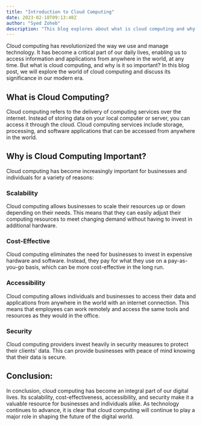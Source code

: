 ```yaml
---
title: "Introduction to Cloud Computing"
date: 2023-02-18T09:13:48Z
author: "Syed Zoheb"
description: "This blog explores about what is cloud computing and why is it important!"
---
```


Cloud computing has revolutionized the way we use and manage technology. It has become a critical part of our daily lives, enabling us to access information and applications from anywhere in the world, at any time. But what is cloud computing, and why is it so important? In this blog post, we will explore the world of cloud computing and discuss its significance in our modern era.

## What is Cloud Computing?

Cloud computing refers to the delivery of computing services over the internet. Instead of storing data on your local computer or server, you can access it through the cloud. Cloud computing services include storage, processing, and software applications that can be accessed from anywhere in the world.

## Why is Cloud Computing Important?

Cloud computing has become increasingly important for businesses and individuals for a variety of reasons:

### Scalability 
Cloud computing allows businesses to scale their resources up or down depending on their needs. This means that they can easily adjust their computing resources to meet changing demand without having to invest in additional hardware.

### Cost-Effective
Cloud computing eliminates the need for businesses to invest in expensive hardware and software. Instead, they pay for what they use on a pay-as-you-go basis, which can be more cost-effective in the long run.

### Accessibility
Cloud computing allows individuals and businesses to access their data and applications from anywhere in the world with an internet connection. This means that employees can work remotely and access the same tools and resources as they would in the office.

### Security
Cloud computing providers invest heavily in security measures to protect their clients' data. This can provide businesses with peace of mind knowing that their data is secure.

## Conclusion:

In conclusion, cloud computing has become an integral part of our digital lives. Its scalability, cost-effectiveness, accessibility, and security make it a valuable resource for businesses and individuals alike. As technology continues to advance, it is clear that cloud computing will continue to play a major role in shaping the future of the digital world.